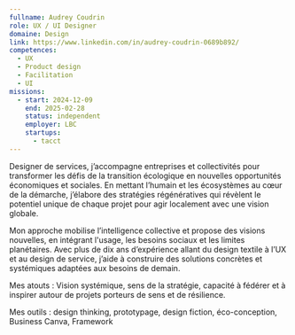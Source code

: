 ```yaml
---
fullname: Audrey Coudrin
role: UX / UI Designer
domaine: Design
link: https://www.linkedin.com/in/audrey-coudrin-0689b892/
competences:
  - UX
  - Product design
  - Facilitation
  - UI
missions:
  - start: 2024-12-09
    end: 2025-02-28
    status: independent
    employer: LBC
    startups:
      - tacct
---
```

Designer de services, j’accompagne entreprises et collectivités pour transformer les défis de la transition écologique en nouvelles opportunités économiques et sociales. En mettant l’humain et les écosystèmes au cœur de la démarche, j’élabore des stratégies régénératives qui révèlent le potentiel unique de chaque projet pour agir localement avec une vision globale.

Mon approche mobilise l’intelligence collective et propose des visions nouvelles, en intégrant l'usage, les besoins sociaux et les limites planétaires. Avec plus de dix ans d’expérience allant du design textile à l’UX et au design de service, j’aide à construire des solutions concrètes et systémiques adaptées aux besoins de demain.

Mes atouts : Vision systémique, sens de la stratégie, capacité à fédérer et à inspirer autour de projets porteurs de sens et de résilience.

Mes outils : design thinking, prototypage, design fiction, éco-conception, Business Canva, Framework
